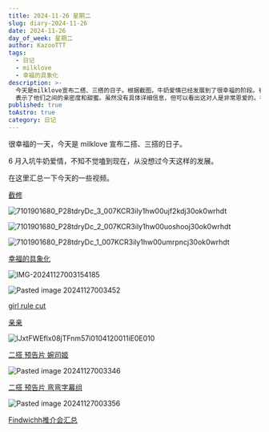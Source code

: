 ```yaml
---
title: 2024-11-26 星期二
slug: diary-2024-11-26
date: 2024-11-26
day_of_week: 星期二
author: KazooTTT
tags:
  - 日记
  - milklove
  - 幸福的具象化
description: >-
  今天是milklove宣布二搭、三搭的日子。根据截图，牛奶爱情已经发展到了很幸福的阶段。有许多视频和 GIFs
  表示了他们之间的亲密度和甜蜜。虽然没有具体详细信息，但可以看出这对人是非常恩爱的。在这里汇总了一些关键的视频和截图，展示了milklove的幸福感和关怀。
published: true
toAstro: true
category: 日记
---
```


很幸福的一天，今天是 milklove 宣布二搭、三搭的日子。

6 月入坑牛奶爱情，不知不觉嗑到现在，从没想过今天这样的发展。

在这里汇总一下今天的一些视频。

[截修](https://weibo.com/7101901680/P28tdryDc#comment)

![7101901680_P28tdryDc_3_007KCR3ily1hw00ujf2kdj30ok0wrhdt](https://pictures.kazoottt.top/2024/11/20241127-146e50893c94f9353d1dc1b4fb57cf9f.jpg)

![7101901680_P28tdryDc_2_007KCR3ily1hw00uoshooj30ok0wrhdt](https://pictures.kazoottt.top/2024/11/20241127-2fbf4d6dd6bfbab6f90dc9bb07616302.jpg)

![7101901680_P28tdryDc_1_007KCR3ily1hw00umrpncj30ok0wrhdt](https://pictures.kazoottt.top/2024/11/20241127-5ccf20fa63efa8c2cbb5fb96f24a9165.jpg)

[幸福的具象化](https://weibo.com/6083416567/P28jkx9MS#comment)

![IMG-20241127003154185](https://pictures.kazoottt.top/2024/11/20241127-116eefa7b7e4f45a768949a17c5eb2e1.gif)

![Pasted image 20241127003452](https://pictures.kazoottt.top/2024/11/20241127-05fca095f483c27c58e0f5b092b3d69a.png)

[girl rule cut](https://weibo.com/1750538651/P27NfAOja#comment)

[亲亲](https://weibo.com/1825971940/P288xfVxF#comment)

![lJxtFWEflx08jTFnm57i0104120011iE0E010](https://pictures.kazoottt.top/2024/11/20241127-3f6f17edcb438269258e15de9e0a885d.gif)

[二搭 预告片 婉司姬](https://weibo.com/1753015991/P27pq9oJU#comment)

![Pasted image 20241127003346](https://pictures.kazoottt.top/2024/11/20241127-cec219a8dbcaef9195964df8a2775832.png)

[二搭 预告片 弯弯字幕组](https://weibo.com/7392264056/P27lQtUnd#comment)

![Pasted image 20241127003356](https://pictures.kazoottt.top/2024/11/20241127-80e0bb6d50b0e8356ea53361e771365a.png)

[Findwichh推介会汇总](https://weibo.com/6613951279/P29c7fgx9#comment)
